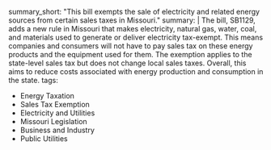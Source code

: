 summary_short: "This bill exempts the sale of electricity and related energy sources from certain sales taxes in Missouri."
summary: |
  The bill, SB1129, adds a new rule in Missouri that makes electricity, natural gas, water, coal, and materials used to generate or deliver electricity tax-exempt. This means companies and consumers will not have to pay sales tax on these energy products and the equipment used for them. The exemption applies to the state-level sales tax but does not change local sales taxes. Overall, this aims to reduce costs associated with energy production and consumption in the state.
tags:
  - Energy Taxation
  - Sales Tax Exemption
  - Electricity and Utilities
  - Missouri Legislation
  - Business and Industry
  - Public Utilities
